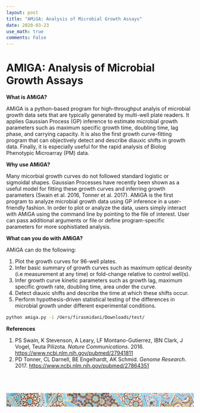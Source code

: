 ```yaml
---
layout: post
title: "AMiGA: Analysis of Microbial Growth Assays"
date: 2020-03-23
use_math: true
comments: False
---
```


# **AMIGA**: **A**nalysis of **Mi**crobial **G**rowth **A**ssays

**What is AMiGA?** 

AMiGA is a python-based program for high-throughput analyis of microbial growth  data sets that are typically generated by multi-well plate readers. It applies Gaussian Process (GP<a></a>) inference to estimate microbial growth parameters such as maximum specific growth time, doubling time, lag phase, and carrying capacity. It is also the first growth curve-fitting program that can objectively detect and describe diauxic shifts in growth data. Finally, it is especially useful for the rapid analysis of Biolog Phenotypic Microarray (PM<a></a>) data. 

**Why use AMiGA?** 

Many micorbial growth curves do not followed standard logistic or sigmoidal shapes. Gaussian Processes have recently been shown as a useful model for fitting these growth curves and inferring growth parameters (Swain et al. 2016, Tonner et al. 2017<a></a>). AMiGA is the first program to analyze microbial growth data using GP inference in a user-friendly fashion. In order to plot or analyze the data, users simply interact with AMiGA using the command line by pointing to the file of interest. User can pass additional arguments or file or define program-specific parameters for more sophistiated analysis. 

**What can you do with AMiGA?** 

AMiGA can do the following: 
1. Plot the growth curves for 96-well plates.
2. Infer basic summary of growth curves such as maximum optical desnity \(i.e measurement at any time<a></a>) or fold-change relative to control well\(s<a></a>).
3. Infer growth curve kinetic parameters such as growth lag, maximum specific growth rate, doubling time, area under the curve. 
4. Detect diauxic shifts and describe the time at which these shifts occur. 
5. Perform hypothesis-driven statistical testing of the differences in microbial growth under different experimental conditions. 


```zsh
python amiga.py -i /Uers/firasmidani/Downloads/test/
```

**References**

1. PS Swain, K Stevenson, A Leary, LF Montano-Gutierrez, IBN Clark, J Vogel, Teuta Pilizota. *Nature Communications*. 2016. <a href="https://www.ncbi.nlm.nih.gov/pubmed/27941811">https://www.ncbi.nlm.nih.gov/pubmed/27941811</a>
2. PD Tonner, CL Darnell, BE Engelhardt, AK Schmid. *Genome Research*. 2017. <a href="https://www.ncbi.nlm.nih.gov/pubmed/27864351">https://www.ncbi.nlm.nih.gov/pubmed/27864351</a>


<br><br><br>
![footer_banner](/assets/img/mosaic_footer.png)
